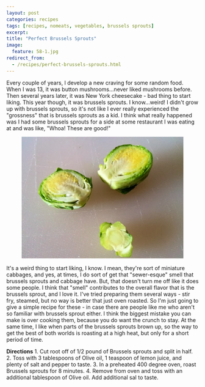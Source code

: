 ```yaml
---
layout: post
categories: recipes
tags: [recipes, nomeats, vegetables, brussels sprouts]
excerpt: 
title: "Perfect Brussels Sprouts"
image:
  feature: 58-1.jpg
redirect_from: 
  - /recipes/perfect-brussels-sprouts.html
---
```


Every couple of years, I develop a new craving for some random food.  When I was 13, it was button mushrooms...never liked mushrooms before.  Then several years later, it was New York cheesecake - bad thing to start liking.  This year though, it was brussels sprouts.  I know...weird!  I didn't grow up with brussels sprouts, so it's not like I ever really experienced the "grossness" that is brussels sprouts as a kid.  I think what really happened was I had some brussels sprouts for a side at some restaurant I was eating at and was like, "Whoa!  These are good!"  

<figure> <img src='/images/58-2.jpg'> </figure>

It's a weird thing to start liking, I know.  I mean, they're sort of miniature cabbages, and yes, at times, I do sort of get that "sewer-esque" smell that brussels sprouts and cabbage have.  But, that doesn't turn me off like it does some people.  I think that "smell" contributes to the overall flavor that is the brussels sprout, and I love it.  I've tried preparing them several ways - stir fry, steamed, but no way is better that just oven roasted. So I'm just going to give a simple recipe for these - in case there are people like me who aren't so familiar with brussels sprout either.  I think the biggest mistake you can make is over cooking them, because you do want the crunch to stay.  At the same time, I like when parts of the brussels sprouts brown up, so the way to get the best of both worlds is roasting at a high heat, but only for a short period of time.     
<section class='recipe'>
<p><strong>Directions</strong>
1. Cut root off of 1/2 pound of Brussels sprouts and split in half.
2. Toss with 3 tablespoons of Olive oil, 1 teaspoon of lemon juice, and plenty of salt and pepper to taste.
3. In a preheated 400 degree oven, roast Brussels sprouts for 8 minutes.
4. Remove from oven and toss with an additional tablespoon of Olive oil.  Add additional sal to taste.</p></section>